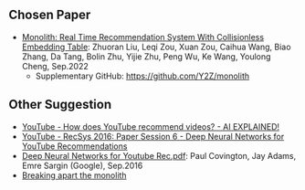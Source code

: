 ## Chosen Paper
* [Monolith: Real Time Recommendation System With Collisionless Embedding Table](https://arxiv.org/abs/2209.07663): Zhuoran Liu, Leqi Zou, Xuan Zou, Caihua Wang, Biao Zhang, Da Tang, Bolin Zhu, Yijie Zhu, Peng Wu, Ke Wang, Youlong Cheng, Sep.2022
    * Supplementary GitHub: https://github.com/Y2Z/monolith

## Other Suggestion
* [YouTube - How does YouTube recommend videos? - AI EXPLAINED!](https://www.youtube.com/watch?v=wDxTWp3KMMs)
* [YouTube - RecSys 2016: Paper Session 6 - Deep Neural Networks for YouTube Recommendations](https://www.youtube.com/watch?v=WK_Nr4tUtl8)
* [Deep Neural Networks for Youtube Rec.pdf](https://github.com/learn-data-science/data-science-reading/blob/master/Other%20Reference%20Materials/Deep%20Neural%20Networks%20for%20Youtube%20Rec.pdf): Paul Covington, Jay Adams, Emre Sargin (Google), Sep.2016
* [Breaking apart the monolith ](https://github.com/readme/guides/maintainer-monolith)

